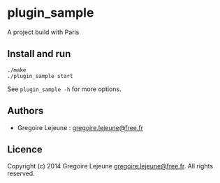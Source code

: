 # plugin_sample

A project build with Paris

## Install and run

```
./make
./plugin_sample start
```

See `plugin_sample -h` for more options.

## Authors

* Gregoire Lejeune : <gregoire.lejeune@free.fr>

## Licence

Copyright (c) 2014 Gregoire Lejeune <gregoire.lejeune@free.fr>.  All rights reserved.
